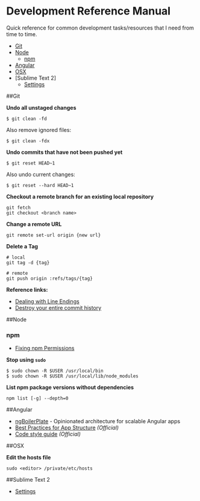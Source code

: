 Development Reference Manual
=======

Quick reference for common development tasks/resources that I need from time to time.

* [Git](#git)
* [Node](#node)
  - [npm](#npm)
* [Angular](#angular)
* [OSX](#osx)
* [Sublime Text 2]
  - [Settings](sublime-settings.json)

##Git

**Undo all unstaged changes**

```
$ git clean -fd
```

Also remove ignored files: 

```
$ git clean -fdx
```

**Undo commits that have not been pushed yet**

```
$ git reset HEAD~1
```

Also undo current changes: 

```
$ git reset --hard HEAD~1
```

**Checkout a remote branch for an existing local repository**

```
git fetch
git checkout <branch name>
```

**Change a remote URL**

```
git remote set-url origin {new url}
```

**Delete a Tag**

```
# local
git tag -d {tag}

# remote
git push origin :refs/tags/{tag}
```

**Reference links:**

* [Dealing with Line Endings](https://help.github.com/articles/dealing-with-line-endings/)
* [Destroy your entire commit history](http://stackoverflow.com/questions/9683279/make-the-current-commit-the-only-initial-commit-in-a-git-repository)

##Node


### npm

- [Fixing npm Permissions](https://docs.npmjs.com/getting-started/fixing-npm-permissions)

**Stop using `sudo`**

```
$ sudo chown -R $USER /usr/local/bin
$ sudo chown -R $USER /usr/local/lib/node_modules
```

**List npm package versions without dependencies**

```
npm list [-g] --depth=0
```

##Angular

- [ngBoilerPlate](https://github.com/ngbp/ngbp) - Opinionated architecture for scalable Angular apps
- [Best Practices for App Structure](https://docs.google.com/document/d/1XXMvReO8-Awi1EZXAXS4PzDzdNvV6pGcuaF4Q9821Es/pub) *(Official)*
- [Code style guide](https://google-styleguide.googlecode.com/svn/trunk/angularjs-google-style.html)  *(Official)*

##OSX

**Edit the hosts file**

```
sudo <editor> /private/etc/hosts
```

##Sublime Text 2

- [Settings](sublime-settings.json)
